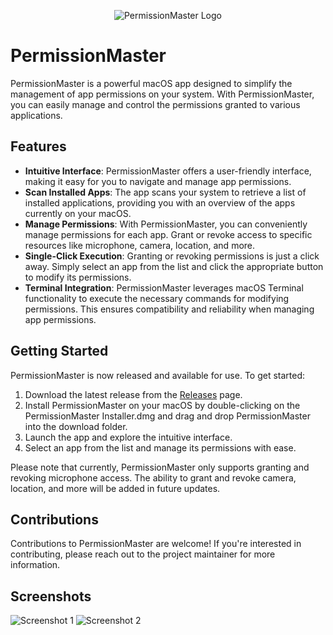 <p align="center">
  <img src="https://github.com/appletech75/PermissionMaster/assets/122736906/b14fbf91-d88f-4e42-b74f-64b9a2873b2e" alt="PermissionMaster Logo">
</p>

# PermissionMaster

PermissionMaster is a powerful macOS app designed to simplify the management of app permissions on your system. With PermissionMaster, you can easily manage and control the permissions granted to various applications.

## Features

- **Intuitive Interface**: PermissionMaster offers a user-friendly interface, making it easy for you to navigate and manage app permissions.
- **Scan Installed Apps**: The app scans your system to retrieve a list of installed applications, providing you with an overview of the apps currently on your macOS.
- **Manage Permissions**: With PermissionMaster, you can conveniently manage permissions for each app. Grant or revoke access to specific resources like microphone, camera, location, and more.
- **Single-Click Execution**: Granting or revoking permissions is just a click away. Simply select an app from the list and click the appropriate button to modify its permissions.
- **Terminal Integration**: PermissionMaster leverages macOS Terminal functionality to execute the necessary commands for modifying permissions. This ensures compatibility and reliability when managing app permissions.

## Getting Started

PermissionMaster is now released and available for use. To get started:

1. Download the latest release from the [Releases](https://github.com/appletech75/PermissionMaster/releases) page.
2. Install PermissionMaster on your macOS by double-clicking on the PermissionMaster Installer.dmg and drag and drop PermissionMaster into the download folder.
3. Launch the app and explore the intuitive interface.
4. Select an app from the list and manage its permissions with ease.

Please note that currently, PermissionMaster only supports granting and revoking microphone access. The ability to grant and revoke camera, location, and more will be added in future updates.

## Contributions

Contributions to PermissionMaster are welcome! If you're interested in contributing, please reach out to the project maintainer for more information.

## Screenshots

![Screenshot 1](https://github.com/appletech75/PermissionMaster/assets/122736906/b48997dd-9c0a-467d-94c9-cc374f95c0f6)
![Screenshot 2](https://github.com/appletech75/PermissionMaster/assets/122736906/cb16ec29-3506-4f8d-9169-e645be8babb2)
